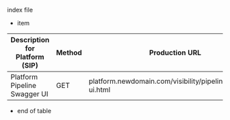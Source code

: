 index file

* item

| Description for Platform (SIP) | Method | Production URL | Sandbox URL |
| ------------------------------ | ------ | -------------- | ----------- |
|Platform Pipeline Swagger UI|GET|platform.newdomain.com/visibility/pipeline/swagger-ui.html|platform-sandbox.newdomain.com/visibility/pipeline/swagger-ui.html|

* end of table
